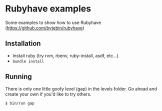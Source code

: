 # Rubyhave examples

Some examples to show how to use Rubyhave (https://github.com/bytebin/rubyhave)

## Installation

- Install ruby (try rvm, rbenv, ruby-install, asdf, etc...)
- `bundle install`

## Running

There is only one little goofy level (gap) in the levels folder. Go ahead and create your own if you'd like to try others.

```sh
$ bin/run gap
```
